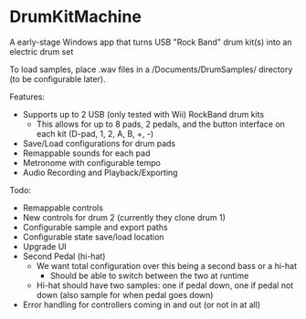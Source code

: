 # DrumKitMachine
A early-stage Windows app that turns USB "Rock Band" drum kit(s) into an electric drum set

To load samples, place .wav files in a /Documents/DrumSamples/ directory (to be configurable later).

Features:
* Supports up to 2 USB (only tested with Wii) RockBand drum kits
	* This allows for up to 8 pads, 2 pedals, and the button interface on each kit (D-pad, 1, 2, A, B, +, -)
* Save/Load configurations for drum pads
* Remappable sounds for each pad
* Metronome with configurable tempo
* Audio Recording and Playback/Exporting


Todo:
* Remappable controls
* New controls for drum 2 (currently they clone drum 1)
* Configurable sample and export paths
* Configurable state save/load location
* Upgrade UI
* Second Pedal (hi-hat)
	* We want total configuration over this being a second bass or a hi-hat
		* Should be able to switch between the two at runtime
	* Hi-hat should have two samples: one if pedal down, one if pedal not down (also sample for when pedal goes down)
* Error handling for controllers coming in and out (or not in at all)
